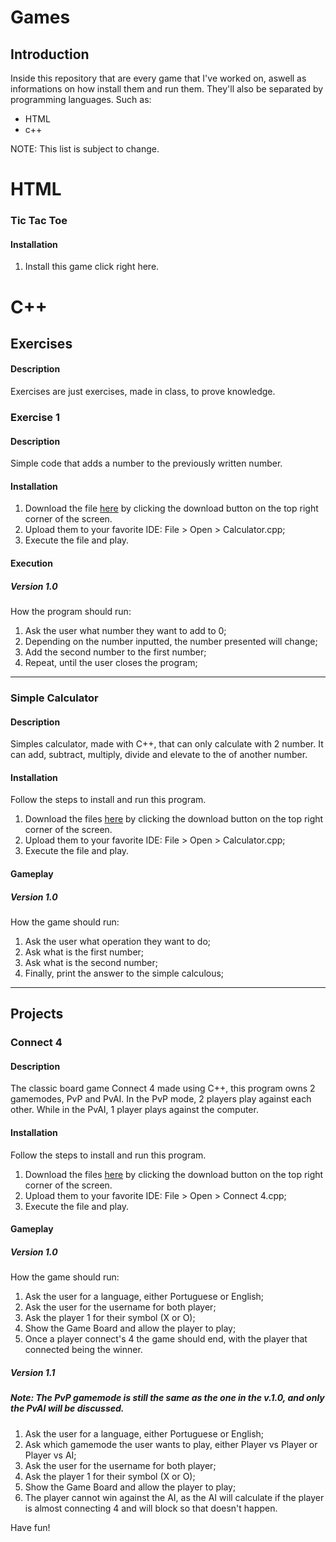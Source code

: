 # Games

## Introduction

Inside this repository that are every game that I've worked on, aswell as informations on how install them and run them.
They'll also be separated by programming languages. Such as:
  - HTML
  - c++

NOTE: This list is subject to change.

# HTML

### Tic Tac Toe

#### Installation

1. Install this game click right here.

# C++

## Exercises

#### Description

Exercises are just exercises, made in class, to prove knowledge.

### Exercise 1

#### Description

Simple code that adds a number to the previously written number.

#### Installation

1. Download the file [here](C++/Exercises/Exercise1.cpp) by clicking the download button on the top right corner of the screen.
2. Upload them to your favorite IDE: File > Open > Calculator.cpp;
3. Execute the file and play.

#### Execution

##### Version 1.0

How the program should run:

1. Ask the user what number they want to add to 0;
2. Depending on the number inputted, the number presented will change;
3. Add the second number to the first number;
4. Repeat, until the user closes the program;

---------------------------------------------------------------------------------

### Simple Calculator

#### Description

Simples calculator, made with C++, that can only calculate with 2 number. It can add, subtract, multiply, divide and elevate to the of another number.

#### Installation

Follow the steps to install and run this program.

1. Download the files [here](C++/Exercises/SimpleCalculator.cpp) by clicking the download button on the top right corner of the screen.
2. Upload them to your favorite IDE: File > Open > Calculator.cpp;
3. Execute the file and play.

#### Gameplay

##### Version 1.0

How the game should run:

1. Ask the user what operation they want to do;
2. Ask what is the first number;
3. Ask what is the second number;
4. Finally, print the answer to the simple calculous;

---------------------------------------------------------------------------------

## Projects

### Connect 4

#### Description

The classic board game Connect 4 made using C++, this program owns 2 gamemodes, PvP and PvAI.
In the PvP mode, 2 players play against each other.
While in the PvAI, 1 player plays against the computer.

#### Installation

Follow the steps to install and run this program.

1. Download the files [here](C++/Connect4.cpp) by clicking the download button on the top right corner of the screen.
2. Upload them to your favorite IDE: File > Open > Connect 4.cpp;
3. Execute the file and play.

#### Gameplay

##### Version 1.0

How the game should run:

1. Ask the user for a language, either Portuguese or English;
2. Ask the user for the username for both player;
3. Ask the player 1 for their symbol (X or O);
4. Show the Game Board and allow the player to play;
5. Once a player connect's 4 the game should end, with the player that connected being the winner.

##### Version 1.1

##### Note: The PvP gamemode is still the same as the one in the v.1.0, and only the PvAI will be discussed.

1. Ask the user for a language, either Portuguese or English;
2. Ask which gamemode the user wants to play, either Player vs Player or Player vs AI;
3. Ask the user for the username for both player;
4. Ask the player 1 for their symbol (X or O);
5. Show the Game Board and allow the player to play;
6. The player cannot win against the AI, as the AI will calculate if the player is almost connecting 4 and will block so that doesn't happen.

Have fun!
